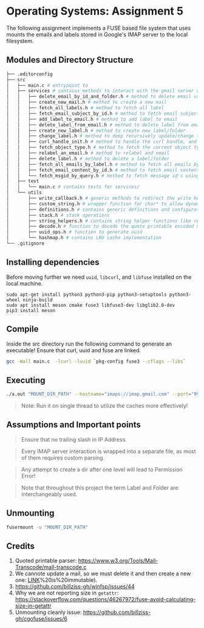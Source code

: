 # Operating Systems: Assignment 5


The following assignment implements a FUSE based file system that uses mounts the emails and labels stored in Google's IMAP server to the local filesystem.



## Modules and Directory Structure
```bash
├── .editorconfig
├── src
│   ├── main.c # entrypoint to
│   ├── services # contains methods to interact with the gmail server using libcurl
│   │   ├── delete_email_by_id_and_folder.h # method to delete email using unique id and folder/label name
│   │   ├── create_new_mail.h # method to create a new mail
│   │   ├── fetch_all_labels.h # method to fetch all label
│   │   ├── fetch_email_subject_by_id.h # method to fetch email subject using its unique id
│   │   ├── add_label_to_email.h # method to add label to email
│   │   ├── delete_label_from_email.h # method to delete label from email
│   │   ├── create_new_label.h # method to create new label/folder
│   │   ├── change_label.h # method to deep recursively update/change the label
│   │   ├── curl_handle_init.h # method to handle the curl handle, and reset it
│   │   ├── fetch_object_type.h # method to fetch the current object type for any resource like /foo/a.txt, /bar, /bar/helo.txt
│   │   ├── relabel_an_email.h # method to relabel and email
│   │   ├── delete_label.h # method to delete a label/folder
│   │   ├── fetch_all_emails_by_label.h # method to fetch all emails by label
│   │   ├── fetch_email_content_by_id.h # method to fetch email content using its unique id
│   │   └── fetch_msgid_by_query.h # method to fetch message id's using a standard query
│   ├── test
│   │   └── main.c # contains tests for services/
│   └── utils
│       ├── write_callback.h # generic methods to redirect the write head to the specified buffer. (libcurl specific method)
│       ├── custom_string.h # wrapper function for char* to allow dynamic behaviour
│       ├── definitions.h # contains generic definitions and configuration
│       ├── stack.h # stack operations
│       ├── string_helpers.h # contains string helper functions like reverse a string etc
│       ├── decode.h # function to decode the quote printable encoded message
│       ├── uuid_ops.h # function to generate uuid
│       └── hashmap.h # contains LRU cache implementation
└── .gitignore
```

## Installing dependencies

Before moving further we need `uuid`, `libcurl`, and `libfuse` installed on the local machine.

```
sudo apt-get install python3 python3-pip python3-setuptools python3-wheel ninja-build
sudo apt install meson cmake fuse3 libfuse3-dev libglib2.0-dev
pip3 install meson
```

## Compile

Inside the src directory run the following command to generate an executable! Ensure that curl, uuid and fuse are linked.
```bash
gcc -Wall main.c  -lcurl -luuid `pkg-config fuse3 --cflags --libs`

```

## Executing

```bash
./a.out "MOUNT_DIR_PATH" --hostname="imaps://imap.gmail.com" --port="993" --email="EMAIL" --password='PASSWORD' -s
```
> Note: Run it on single thread to utilize the caches more effectively!


## Assumptions and Important points
> Ensure that no trailing slash in IP Address.

> Every IMAP server interaction is wrapped into a separate file, as most of them requires custom parsing.

> Any attempt to create a dir after one level will lead to Permission Error!

> Note that throughout this project the term Label and Folder are interchangeably used.

## Unmounting
```bash
fusermount -u "MOUNT_DIR_PATH"
```

## Credits

1. Quoted printable parser: https://www.w3.org/Tools/Mail-Transcode/mail-transcode.c
2. We cannote update a mail, so we must delete it and then create a new one: [LINK](https://stackoverflow.com/questions/16945041/imap-editing-a-draft-or-existing-message#:~:text=There%20are%20no%20IMAP%20commands,to%20existing%20messages%20(%20STORE%20).&text=Indeed%2C%20the%20specification%20guarantees%20that,with%20a%20UID)%20is%20immutable).
3. https://github.com/billziss-gh/winfsp/issues/44
4. Why we are not reporting size in `getattr`: https://stackoverflow.com/questions/46267972/fuse-avoid-calculating-size-in-getattr
5. Unmounting cleanly issue: https://github.com/billziss-gh/cgofuse/issues/6
















